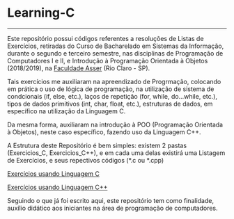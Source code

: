 # Learning-C

------

Este repositório possui códigos referentes a resoluções de Listas de Exercícios, retiradas do Curso de Bacharelado em Sistemas da Informação, durante o segundo e terceiro semestre, nas disciplinas de Programação de Computadores I e II, e Introdução à Programação Orientada à Objetos (2018/2019), na [Faculdade Asser](http://www.asser.edu.br/rioclaro/graduacao/sistemas/) (Rio Claro - SP).

Tais exercícios me auxiliaram na apreendizado de Progrmação, colocando em prática o uso de lógica de programação, na utilização de sistema de condcionais (if, else, etc.), laços de repetição (for, while, do...while, etc.), tipos de dados primitivos (int, char, float, etc.), estruturas de dados, em específico na utilização da Linguagem C.

Da mesma forma, auxiliaram na introdução à POO (Programação Orientada à Objetos), neste caso específico, fazendo uso da Linguagem C++.

A Estrutura deste Repositório é bem simples: existem 2 pastas (Exercicios_C, Exercicios_C++), e em cada uma delas existirá uma Listagem de Exercícios, e seus repectivos códigos (*.c ou *.cpp)

[Exercícios usando Linguagem C](https://github.com/gismarb/Learning-C/tree/master/Exercicios_C)

[Exercícios usando Linguagem C++](https://github.com/gismarb/Learning-C/tree/master/Exercicios_C%2B%2B)

Seguindo o que já foi escrito aqui, este repositório tem como finalidade, auxílio didático aos iniciantes na área de programação de computadores.
